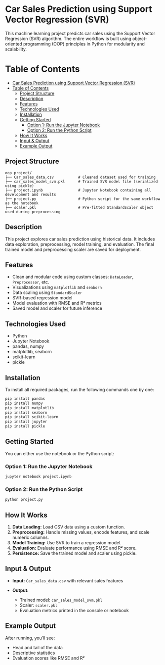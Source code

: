 # Car Sales Prediction using Support Vector Regression (SVR)

This machine learning project predicts car sales using the Support Vector Regression (SVR) algorithm. The entire workflow is built using object-oriented programming (OOP) principles in Python for modularity and scalability.

# Table of Contents

- [Car Sales Prediction using Support Vector Regression (SVR)](#car-sales-prediction-using-support-vector-regression-svr)
- [Table of Contents](#table-of-contents)
  - [Project Structure](#project-structure)
  - [Description](#description)
  - [Features](#features)
  - [Technologies Used](#technologies-used)
  - [Installation](#installation)
  - [Getting Started](#getting-started)
    - [Option 1: Run the Jupyter Notebook](#option-1-run-the-jupyter-notebook)
    - [Option 2: Run the Python Script](#option-2-run-the-python-script)
  - [How It Works](#how-it-works)
  - [Input \& Output](#input--output)
  - [Example Output](#example-output)


## Project Structure

```
oop project/
├── Car_sales_data.csv           # Cleaned dataset used for training
├── car_sales_model_svm.pkl      # Trained SVR model file (serialized using pickle)
├── project.ipynb                # Jupyter Notebook containing all development and results
├── project.py                   # Python script for the same workflow as the notebook
├── scaler.pkl                   # Pre-fitted StandardScaler object used during preprocessing
```

## Description

This project explores car sales prediction using historical data. It includes data exploration, preprocessing, model training, and evaluation. The final trained model and preprocessing scaler are saved for deployment.

## Features

* Clean and modular code using custom classes: `DataLoader`, `Preprocessor`, etc.
* Visualizations using `matplotlib` and `seaborn`
* Data scaling using `StandardScaler`
* SVR-based regression model
* Model evaluation with RMSE and R² metrics
* Saved model and scaler for future inference

## Technologies Used

* Python
* Jupyter Notebook
* pandas, numpy
* matplotlib, seaborn
* scikit-learn
* pickle

## Installation

To install all required packages, run the following commands one by one:

```bash
pip install pandas
pip install numpy
pip install matplotlib
pip install seaborn
pip install scikit-learn
pip install jupyter
pip install pickle
```

## Getting Started

You can either use the notebook or the Python script:

### Option 1: Run the Jupyter Notebook

```bash
jupyter notebook project.ipynb
```

### Option 2: Run the Python Script

```bash
python project.py
```

## How It Works

1. **Data Loading:** Load CSV data using a custom function.
2. **Preprocessing:** Handle missing values, encode features, and scale numeric columns.
3. **Model Training:** Use SVR to train a regression model.
4. **Evaluation:** Evaluate performance using RMSE and R² score.
5. **Persistence:** Save the trained model and scaler using pickle.

## Input & Output

* **Input:** `Car_sales_data.csv` with relevant sales features
* **Output:**

  * Trained model: `car_sales_model_svm.pkl`
  * Scaler: `scaler.pkl`
  * Evaluation metrics printed in the console or notebook

## Example Output

After running, you’ll see:

* Head and tail of the data
* Descriptive statistics
* Evaluation scores like RMSE and R²

